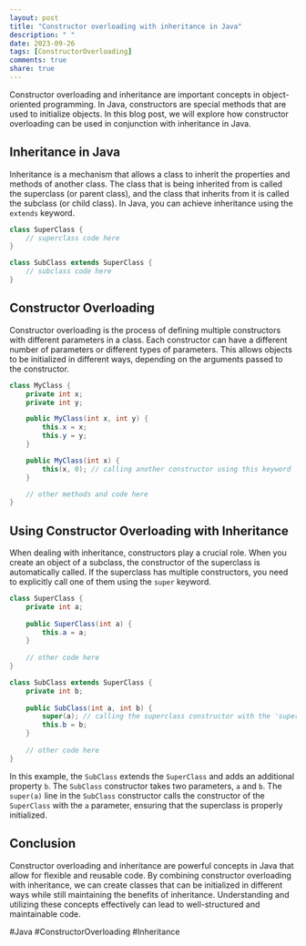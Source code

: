 ```yaml
---
layout: post
title: "Constructor overloading with inheritance in Java"
description: " "
date: 2023-09-26
tags: [ConstructorOverloading]
comments: true
share: true
---
```


Constructor overloading and inheritance are important concepts in object-oriented programming. In Java, constructors are special methods that are used to initialize objects. In this blog post, we will explore how constructor overloading can be used in conjunction with inheritance in Java.

## Inheritance in Java

Inheritance is a mechanism that allows a class to inherit the properties and methods of another class. The class that is being inherited from is called the superclass (or parent class), and the class that inherits from it is called the subclass (or child class). In Java, you can achieve inheritance using the `extends` keyword.

```java
class SuperClass {
    // superclass code here
}

class SubClass extends SuperClass {
    // subclass code here
}
```

## Constructor Overloading

Constructor overloading is the process of defining multiple constructors with different parameters in a class. Each constructor can have a different number of parameters or different types of parameters. This allows objects to be initialized in different ways, depending on the arguments passed to the constructor.

```java
class MyClass {
    private int x;
    private int y;

    public MyClass(int x, int y) {
        this.x = x;
        this.y = y;
    }

    public MyClass(int x) {
        this(x, 0); // calling another constructor using this keyword
    }

    // other methods and code here
}
```

## Using Constructor Overloading with Inheritance

When dealing with inheritance, constructors play a crucial role. When you create an object of a subclass, the constructor of the superclass is automatically called. If the superclass has multiple constructors, you need to explicitly call one of them using the `super` keyword.

```java
class SuperClass {
    private int a;
    
    public SuperClass(int a) {
        this.a = a;
    }
    
    // other code here
}

class SubClass extends SuperClass {
    private int b;
    
    public SubClass(int a, int b) {
        super(a); // calling the superclass constructor with the 'super' keyword
        this.b = b;
    }
    
    // other code here
}
```

In this example, the `SubClass` extends the `SuperClass` and adds an additional property `b`. The `SubClass` constructor takes two parameters, `a` and `b`. The `super(a)` line in the `SubClass` constructor calls the constructor of the `SuperClass` with the `a` parameter, ensuring that the superclass is properly initialized.

## Conclusion

Constructor overloading and inheritance are powerful concepts in Java that allow for flexible and reusable code. By combining constructor overloading with inheritance, we can create classes that can be initialized in different ways while still maintaining the benefits of inheritance. Understanding and utilizing these concepts effectively can lead to well-structured and maintainable code.

#Java #ConstructorOverloading #Inheritance
